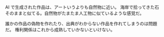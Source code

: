 AI で生成された作品は、アートいうよりも自然物に近い。
海岸で拾ってきた石そのままと似てる。自然物がたまたま人工物に似ているような感覚だ。

誰かの作品の偽物を作れたり、出典がわからない作品を作れてしまうのは問題だ。
権利関係はこれから成熟していかないといけない。
